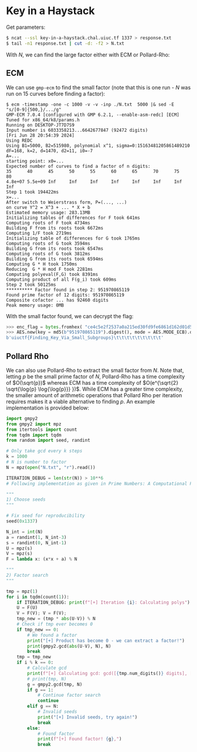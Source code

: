 # Key in a Haystack

Get parameters:
```sh
$ ncat --ssl key-in-a-haystack.chal.uiuc.tf 1337 > response.txt
$ tail -n1 response.txt | cut -d: -f2 > N.txt
```

With $N$, we can find the large factor either with ECM or Pollard-Rho:


## ECM
We can use `gmp-ecm` to find the small factor (note that this is one run - $N$ was run on 15 curves before finding a factor):

```
$ ecm -timestamp -one -c 1000 -v -v -inp ./N.txt  5000 |& sed -E "s/[0-9]{500,}/.../g"
GMP-ECM 7.0.4 [configured with GMP 6.2.1, --enable-asm-redc] [ECM]
Tuned for x86_64/k8/params.h
Running on DESKTOP-JT7D7S9
Input number is 6033358213...6642677847 (92472 digits)
[Fri Jun 28 20:54:39 2024]
Using REDC
Using B1=5000, B2=515980, polynomial x^1, sigma=0:15163481205861489210
dF=168, k=2, d=1470, d2=11, i0=-7
A=...
starting point: x0=...
Expected number of curves to find a factor of n digits:
35      40      45      50      55      60      65      70      75      80
4.8e+07 5.5e+09 Inf     Inf     Inf     Inf     Inf     Inf     Inf     Inf
Step 1 took 194422ms
x=...
After switch to Weierstrass form, P=(..., ...)
on curve Y^2 = X^3 + ... * X + b
Estimated memory usage: 283.13MB
Initializing tables of differences for F took 641ms
Computing roots of F took 4734ms
Building F from its roots took 6672ms
Computing 1/F took 2719ms
Initializing table of differences for G took 1765ms
Computing roots of G took 3594ms
Building G from its roots took 6547ms
Computing roots of G took 3812ms
Building G from its roots took 6594ms
Computing G * H took 1750ms
Reducing  G * H mod F took 2281ms
Computing polyeval(F,G) took 8391ms
Computing product of all F(g_i) took 609ms
Step 2 took 50125ms
********** Factor found in step 2: 951970865119
Found prime factor of 12 digits: 951970865119
Composite cofactor ... has 92460 digits
Peak memory usage: 0MB
```

With the small factor found, we can decrypt the flag:
```py
>>> enc_flag = bytes.fromhex( "ce4c5e2f2537a0a215ed30fd9fe6861d162d01d505d89cdd9255c38cf18ce89423cc7681c2f7874d698531ff5531893b" )
>>> AES.new(key = md5(b"951970865119").digest(), mode = AES.MODE_ECB).decrypt(enc_flag)
b'uiuctf{Finding_Key_Via_Small_Subgroups}\t\t\t\t\t\t\t\t\t'
```

## Pollard Rho
We can also use Pollard-Rho to extract the small factor from $N$. Note that, letting $p$ be the small prime factor of $N$, Pollard-Rho has a time complexity of $O(\sqrt{p})$ whereas ECM has a time complexity of $O(e^{\sqrt{2} \sqrt{\log{p} \log{\log{p}}} })$. While ECM has a greater time complexity, the smaller amount of arithmetic operations that Pollard Rho per iteration requires makes it a viable alternative to finding $p$. An example implementation is provided below:

```py
import gmpy2
from gmpy2 import mpz
from itertools import count
from tqdm import tqdm
from random import seed, randint

# Only take gcd every k steps
k = 1000
# N is number to factor
N = mpz(open("N.txt", "r").read())

ITERATION_DEBUG = len(str(N)) > 10**6
# Following implementation as given in Prime Numbers: A Computational Perspective Algorithm 5.2.1

"""
1) Choose seeds
"""

# Fix seed for reproducibility
seed(0x1337)

N_int = int(N)
a = randint(1, N_int-3)
s = randint(0, N_int-1)
U = mpz(s)
V = mpz(s)
F = lambda x: (x*x + a) % N

"""
2) Factor search
"""

tmp = mpz(1)
for i in tqdm(count(1)):
	if ITERATION_DEBUG: print(f"[+] Iteration {i}: Calculating polys")
	U = F(U)
	V = F(V); V = F(V);
	tmp_new = (tmp * abs(U-V)) % N
	# Check if tmp ever becomes 0
	if tmp_new == 0:
		# We found a factor
		print("[+] Product has become 0 - we can extract a factor!")
		print(gmpy2.gcd(abs(U-V), N), N)
		break
	tmp = tmp_new
	if i % k == 0:
		# Calculate gcd
		print(f"[+] Calculating gcd: gcd([{tmp.num_digits()} digits], [{N.num_digits()} digits])")
		# print(tmp, N)
		g = gmpy2.gcd(tmp, N)
		if g == 1:
			# Continue factor search
			continue
		elif g == N:
			# Invalid seeds
			print("[+] Invalid seeds, try again!")
			break
		else:
			# Found factor
			print(f"[+] Found factor! {g},")
			break
```

